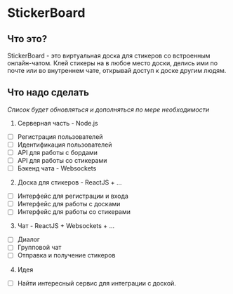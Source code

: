 # StickerBoard
## Что это?
StickerBoard - это виртуальная доска для стикеров со встроенным онлайн-чатом. Клей стикеры на в любое место доски, делись ими по почте или во внутреннем чате, открывай доступ к доске другим людям.

## Что надо сделать
*Список будет обновляться и дополняться по мере необходимости*
1. Серверная часть - Node.js
- [ ] Регистрация пользователей
- [ ] Идентификация пользователей
- [ ] API для работы с бордами
- [ ] API для работы со стикерами
- [ ] Бэкенд чата - Websockets
2. Доска для стикеров - ReactJS + ...
- [ ] Интерфейс для регистрации и входа
- [ ] Интерфейс для работы с досками
- [ ] Интерфейс для работы со стикерами
3. Чат - ReactJS + Websockets + ...
- [ ] Диалог
- [ ] Групповой чат
- [ ] Отправка и получение стикеров
4. Идея
- [ ] Найти интересный сервис для интеграции с доской.
